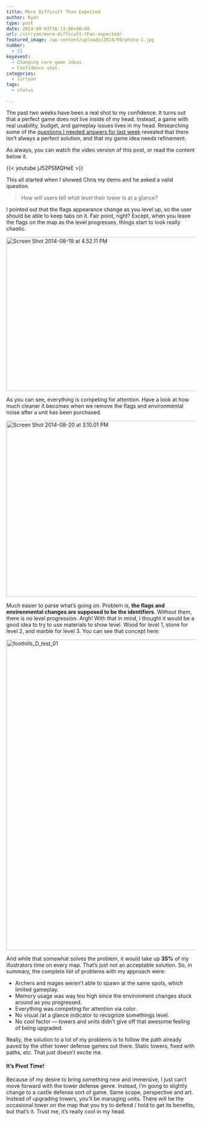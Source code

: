 ```yaml
---
title: More Difficult Than Expected
author: Ryan
type: post
date: 2014-09-03T16:13:06+00:00
url: /sirryan/more-difficult-than-expected/
featured_image: /wp-content/uploads/2014/09/photo-1.jpg
number:
  - 11
keyevent:
  - Changing core game ideas.
  - Confidence shot.
categories:
  - sirryan
tags:
  - status

---
```

The past two weeks have been a real shot to my confidence. It turns out that a perfect game does not live inside of my head. Instead, a game with real usability, budget, and gameplay issues lives in my head. Researching some of the <a href="http://battleofbrothers.com/sirryan/0-to-art-in-two-weeks" target="_blank">questions I needed answers for last week</a> revealed that there isn&#8217;t always a perfect solution, and that my game idea needs refinement.

<!--more-->

As always, you can watch the video version of this post, or read the content below it.

{{< youtube jJ52PSMQHeE >}}

This all started when I showed Chris my demo and he asked a valid question.

> How will users tell what level their tower is at a glance?

I pointed out that the flags appearance change as you level up, so the user should be able to keep tabs on it. Fair point, right? Except, when you leave the flags on the map as the level progresses, things start to look really chaotic.

<div class="inlineimg">
  <img class="alignnone size-large wp-image-1170" src="http://localhost:8888/wp-content/uploads/2014/09/Screen-Shot-2014-08-19-at-4.52.11-PM-1-1024x671.png" alt="Screen Shot 2014-08-19 at 4.52.11 PM" width="625" height="409" srcset="http://localhost:8888/wp-content/uploads/2014/09/Screen-Shot-2014-08-19-at-4.52.11-PM-1-1024x671.png 1024w, http://localhost:8888/wp-content/uploads/2014/09/Screen-Shot-2014-08-19-at-4.52.11-PM-1-300x197.png 300w, http://localhost:8888/wp-content/uploads/2014/09/Screen-Shot-2014-08-19-at-4.52.11-PM-1-768x503.png 768w" sizes="(max-width: 625px) 100vw, 625px" />
</div>

As you can see, everything is competing for attention. Have a look at how much cleaner it becomes when we remove the flags and environmental noise after a unit has been purchased.

<div class="inlineimg">
  <img class="alignnone size-large wp-image-1172" src="http://localhost:8888/wp-content/uploads/2014/09/Screen-Shot-2014-08-20-at-3.10.01-PM-1-1024x768.png" alt="Screen Shot 2014-08-20 at 3.10.01 PM" width="625" height="468" srcset="http://localhost:8888/wp-content/uploads/2014/09/Screen-Shot-2014-08-20-at-3.10.01-PM-1-1024x768.png 1024w, http://localhost:8888/wp-content/uploads/2014/09/Screen-Shot-2014-08-20-at-3.10.01-PM-1-300x225.png 300w, http://localhost:8888/wp-content/uploads/2014/09/Screen-Shot-2014-08-20-at-3.10.01-PM-1-768x576.png 768w, http://localhost:8888/wp-content/uploads/2014/09/Screen-Shot-2014-08-20-at-3.10.01-PM-1.png 1350w" sizes="(max-width: 625px) 100vw, 625px" />
</div>

Much easier to parse what&#8217;s going on. Problem is, **the flags and environmental changes are supposed to be the identifiers**. Without them, there is no level progression. Argh! With that in mind, I thought it would be a good idea to try to use materials to show level. Wood for level 1, stone for level 2, and marble for level 3. You can see that concept here:

<div class="inlineimg">
  <img class="alignnone wp-image-1174 size-large" src="http://localhost:8888/wp-content/uploads/2014/09/foothills_D_test_01-1-1024x153.jpg" alt="foothills_D_test_01" width="825" />
</div>

And while that somewhat solves the problem, it would take up **35%** of my illustrators time on every map. That&#8217;s just not an acceptable solution. So, in summary, the complete list of problems with my approach were:

  * Archers and mages weren&#8217;t able to spawn at the same spots, which limited gameplay.
  * Memory usage was way too high since the environment changes stuck around as you progressed.
  * Everything was competing for attention via color.
  * No visual /at a glance indicator to recognize somethings level.
  * No cool factor &#8212; towers and units didn&#8217;t give off that awesome feeling of being upgraded.

Really, the solution to a lot of my problems is to follow the path already paved by the other tower defense games out there. Static towers, fixed with paths, etc. That just doesn&#8217;t excite me.

#### It&#8217;s Pivot Time!

Because of my desire to bring something new and immersive, I just can&#8217;t move forward with the tower defense genre. Instead, I&#8217;m going to slightly change to a castle defense sort of game. Same scope, perspective and art. Instead of upgrading towers, you&#8217;ll be managing units. There will be the occasional tower on the map that you try to defend / hold to get its benefits, but that&#8217;s it. Trust me, it&#8217;s really cool in my head.